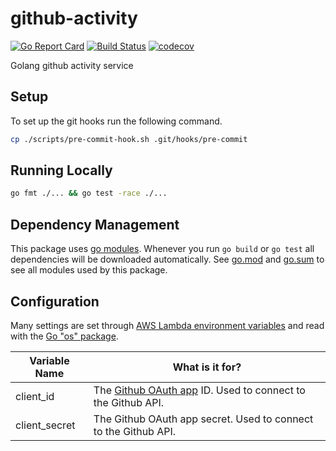 # github-activity

[![Go Report Card](https://goreportcard.com/badge/github.com/JustinDFuller/github-activity/internal)](https://goreportcard.com/report/github.com/JustinDFuller/github-activity/internal)
[![Build Status](https://cloud.drone.io/api/badges/JustinDFuller/github-activity/status.svg)](https://cloud.drone.io/JustinDFuller/github-activity)
[![codecov](https://codecov.io/gh/JustinDFuller/github-activity/branch/master/graph/badge.svg)](https://codecov.io/gh/JustinDFuller/github-activity)

Golang github activity service

## Setup

To set up the git hooks run the following command.

```bash
cp ./scripts/pre-commit-hook.sh .git/hooks/pre-commit
```

## Running Locally

```bash
go fmt ./... && go test -race ./...
```

## Dependency Management

This package uses [go modules](https://github.com/golang/go/wiki/Modules). Whenever you run `go build` or `go test` all dependencies will be downloaded automatically. See [go.mod](./go.mod) and [go.sum](go.sum) to see all modules used by this package.

## Configuration

Many settings are set through [AWS Lambda environment variables](https://docs.aws.amazon.com/lambda/latest/dg/env_variables.html) and read with the [Go "os" package](https://gobyexample.com/environment-variables).

| Variable Name                    | What is it for?                                                                                                  |
|----------------------------------|------------------------------------------------------------------------------------------------------------------|
| client_id                        | The [Github OAuth app](https://auth0.com/docs/connections/social/github) ID. Used to connect to the Github API.  |
| client_secret                    | The Github OAuth app secret. Used to connect to the Github API.                                                  |
